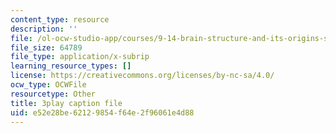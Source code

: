 ```yaml
---
content_type: resource
description: ''
file: /ol-ocw-studio-app/courses/9-14-brain-structure-and-its-origins-spring-2014/e52e28be62129854f64e2f96061e4d88_555131.srt
file_size: 64789
file_type: application/x-subrip
learning_resource_types: []
license: https://creativecommons.org/licenses/by-nc-sa/4.0/
ocw_type: OCWFile
resourcetype: Other
title: 3play caption file
uid: e52e28be-6212-9854-f64e-2f96061e4d88
---
```


